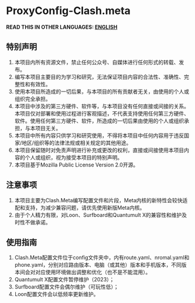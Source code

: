 # ProxyConfig-Clash.meta

**READ THIS IN OTHER LANGUAGES: [ENGLISH](README.md)**

## 特别声明
1. 本项目内所有资源文件，禁止任何公众号、自媒体进行任何形式的转载、发布。
2. 编写本项目主要目的为学习和研究，无法保证项目内容的合法性、准确性、完整性和有效性。
3. 使用本项目所造成的一切后果，与本项目的所有贡献者无关，由使用的个人或组织完全承担。
4. 本项目中涉及的第三方硬件、软件等，与本项目没有任何直接或间接的关系。本项目仅对部署和使用过程进行客观描述，不代表支持使用任何第三方硬件、软件。使用任何第三方硬件、软件，所造成的一切后果由使用的个人或组织承担，与本项目无关。
5. 本项目中所有内容只供学习和研究使用，不得将本项目中任何内容用于违反国家/地区/组织等的法律法规或相关规定的其他用途。
6. 本项目保留随时对免责声明进行补充或更改的权利，直接或间接使用本项目内容的个人或组织，视为接受本项目的特别声明。
7. 本项目基于Mozilla Public License Version 2.0开源。

## 注意事项
1. 本项目主要为Clash.Meta编写配置文件和片段，Meta内核的新特性会较快适配和支持，为减少兼容问题，请优先使用新版Meta内核。
2. 由于个人精力有限，对Loon、Surfboard和Quantumult X的兼容性和维护及时性不做承诺。

## 使用指南
1. Clash.Meta配置文件位于config文件夹中，内有route.yaml、nromal.yaml和phone.yaml，分别对应路由版本、电脑（或其他）版本和手机版本，不同版本间会对对应使用环境做出调整和优化（也不是不能混用）。
2. Quantumult X配置文件暂停维护（2023）；
3. Surfboard配置文件会偶尔维护（可玩性低）；
4. Loon配置文件会以低频率更新维护。